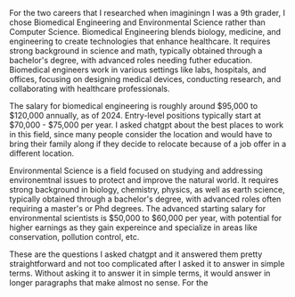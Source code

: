 For the two careers that I researched when imaginingn I was a 9th grader, I chose Biomedical Engineering and Environmental Science rather than Computer Science. Biomedical Engineering blends 
biology, medicine, and engineering to create technologies that enhance healthcare. It requires strong background in science and math, typically obtained through a bachelor's degree, with
advanced roles needing futher education. Biomedical engineers work in various settings like labs, hospitals, and offices, focusing on designing medical devices, conducting research, 
and collaborating with healthcare professionals. 

The salary for biomedical engineering is roughly around $95,000 to $120,000 annually, as of 2024. Entry-level positions typically start at $70,000 - $75,000 per year. I asked chatgpt about 
the best places to work in this field, since many people consider the location and would have to bring their family along if they decide to relocate because of a job offer in a different 
location. 

Environmental Science is a field focused on studying and addressing environemtnal issues to protect and improve the natural world. It requires strong background in biology, chemistry, physics, 
as well as earth science, typically obtained through a bachelor's degree, with advanced roles often requiring a master's or Phd degrees. The advanced starting salary for environmental 
scientists is $50,000 to $60,000 per year, with potential for higher earnings as they gain expereince and specialize in areas like conservation, pollution control, etc. 

These are the questions I asked chatgpt and it answered them pretty straightforward and not too complicated after I asked it to answer in simple terms. Without asking it to answer 
it in simple terms, it would answer in longer paragraphs that make almost no sense. For the 

